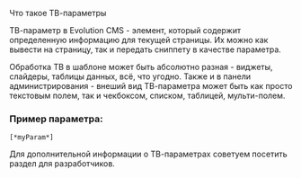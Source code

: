 Что такое ТВ-параметры

ТВ-параметр в Evolution CMS - элемент, который содержит определенную информацию для текущей страницы. Их можно как  вывести на страницу, так и передать сниппету в качестве параметра.

Обработка ТВ в шаблоне может быть абсолютно разная -  виджеты, слайдеры, таблицы данных, всё, что угодно.
Также и в панели администрирования - внеший вид ТВ-параметра может быть как просто текстовым полем, так и чекбоксом, списком, таблицей, мульти-полем.

### Пример параметра:
```
[*myParam*]
```

Для дополнительной информации о ТВ-параметрах советуем посетить раздел для разработчиков.